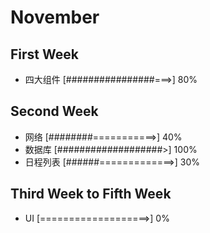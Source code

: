 # November 
## First Week
- 四大组件 [################===>] 80%

## Second Week
- 网络 [########===========>] 40%
- 数据库 [###################>] 100%
- 日程列表 [######=============>] 30%

## Third Week to Fifth Week
- UI [===================>] 0%